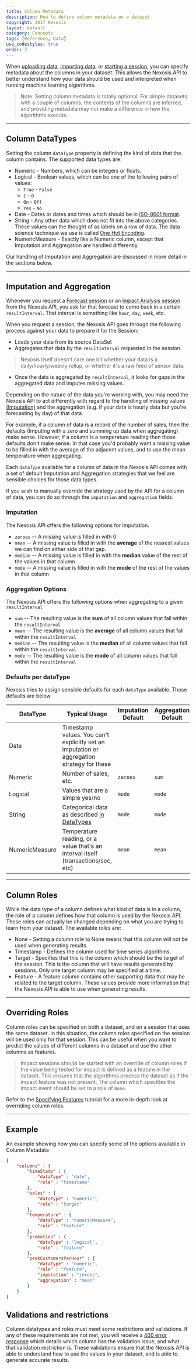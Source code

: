 ```yaml
---
title: Column Metadata
description: How to define column metadata on a dataset
copyright: 2017 Nexosis 
layout: default
category: Concepts
tags: [Reference, Data]
use_codestyles: true
order: 7
---
```


When [uploading data](sendingdata), [importing data](importingdata), or [starting a session](session), you can specify metadata about the columns in your dataset.  This allows the Nexosis API to better understand how your data should be used and interpreted when running machine learning algorithms.

> Note: Setting column metadata is totally optional.  For simple datasets with a couple of columns, the contents of the columns are inferred, and providing metadata may not make a difference in how the algorithms execute.

----

## <a name="dataTypes">Column DataTypes</a>

Setting the column `dataType` property is defining the kind of data that the column contains.  The supported data types are:

- Numeric - Numbers, which can be integers or floats.
- Logical - Boolean values, which can be one of the following pairs of values:
    - `True` - `False`
    - `1` - `0`
    - `On` - `Off`
    - `Yes` - `No`
- Date - Dates or dates and times which should be in [ISO-8601 format](workingwithdates).
- String - Any other data which does not fit into the above categories.  These values can the thought of as labels on a row of data. The data science technique we use is called [One Hot Encoding](https://www.quora.com/What-is-one-hot-encoding-and-when-is-it-used-in-data-science).
- NumericMeasure - Exactly like a Numeric column, except that Imputation and Aggregation are handled differently.

Our handling of Imputation and Aggregation are discussed in more detail in the sections below.

----

## Imputation and Aggregation

Whenever you request a [Forecast session](forecast) or an [Impact Analysis session](impactanalysis) from the Nexosis API, you ask for that forecast to come back in a certain `resultInterval`.  That interval is something like `hour`, `day`, `week`, etc.

When you request a session, the Nexosis API goes through the following process against your data to prepare it for the Session:

- Loads your data from its source DataSet
- Aggregates that data by the `resultInterval` requested in the session.

> Nexosis itself doesn't care one bit whether your data is a daily/hourly/weekly rollup, or whether it's a raw feed of sensor data.

- Once the data is aggregated by `resultInterval`, it looks for gaps in the aggregated data and Imputes missing values.

Depending on the nature of the data you're working with, you may need the Nexosis API to act differently with regard to the handling of missing values [(Imputation)](https://en.wikipedia.org/wiki/Imputation_%28statistics%29) and the aggregation (e.g. if your data is hourly data but you're forecasting by day) of that data.

For example, if a column of data is a record of the number of sales, then the defaults (Imputing with a zero and summing up data when aggregating) make sense.  However, if a column is a temperature reading then those defaults don't make sense.  In that case you'd probably want a missing value to be filled in with the average of the adjacent values, and to use the mean temperature when aggregating.

Each `dataType` available for a column of data in the Nexosis API comes with a set of default Imputation and Aggregation strategies that we feel are sensible choices for those data types.

If you wish to manually override the strategy used by the API for a column of data, you can do so through the `imputation` and `aggregation` fields.

### Imputation

The Nexosis API offers the following options for Imputation.

- `zeroes` -- A missing value is filled in with 0
- `mean` -- A missing value is filled in with the **average** of the nearest values we can find on either side of that gap.
- `median` -- A missing value is filled in with the **median** value of the rest of the values in that column
- `mode` -- A missing value is filled in with the **mode** of the rest of the values in that column

### Aggregation Options

The Nexosis API offers the following options when aggregating to a given `resultInterval`

- `sum` -- The resulting value is the **sum** of all column values that fall within the `resultInterval`
- `mean` -- The resulting value is the **average** of all column values that fall within the `resultInterval`
- `median` -- The resulting value is the **median** of all column values that fall within the `resultInterval`
- `mode` -- The resulting value is the **mode** of all column values that fall within the `resultInterval`

### Defaults per dataType

Nexosis tries to assign sensible defaults for each `dataType` available.  Those defaults are below.

| DataType | Typical Usage | Imputation Default | Aggregation Default |
| -------- | ------------- | ------------------ | ------------------- |
| Date | Timestamp values.  You can't explicitly set an imputation or aggregation strategy for these | | |
| Numeric | Number of sales, etc. | `zeroes` | `sum` |
| Logical | Values that are a simple yes/no | `mode` | `mode` |
| String | Categorical data as described [in DataTypes](#dataTypes) | `mode` | `mode` |
| NumericMeasure | Temperature reading, or a value that's an interval itself (transactions/sec, etc) | `mean` | `mean` |

----

## Column Roles

While the data type of a column defines what kind of data is in a column, the role of a column defines how that column is used by the Nexosis API.  These roles can actually be changed depending on what you are trying to learn from your dataset.  The available roles are:

- None - Setting a column role to None means that this column will not be used when generating results.
- Timestamp - Defines the column used for time series algorithms.
- Target - Specifies that this is the column which should be the target of the session.  This is the column that will have results generated by sessions.  Only one target column may be specified at a time.
- Feature - A feature column contains other supporting data that may be related to the target column.  These values provide more information that the Nexosis API is able to use when generating results.

----

## Overriding Roles

Column roles can be specified on both a dataset, and on a session that uses the same dataset.  In this situation, the column roles specified on the session will be used only for that session.  This can be useful when you want to predict the values of different columns in a dataset and use the other columns as features.

> Impact sessions should be started with an override of column roles if the value being tested for impact is defined as a feature in the dataset.  This ensures that the algorithms process the dataset as if the impact feature was not present.  The column which specifies the impact event should be set to a role of `None`.

Refer to the [Specifying Features](specifyingfeatures) tutorial for a more in-depth look at overriding column roles.

----

## Example

An example showing how you can specify some of the options available in Column Metadata

``` json
{
    "columns" : {
        "timeStamp" : {
            "dataType" : "date",
            "role" : "timestamp"
        },
        "sales" : {
            "dataType" : "numeric",
            "role" : "target"
        },
        "temperature" : {
            "dataType" : "numericMeasure",
            "role" : "feature"
        },
        "promotion" : {
            "dataType" : "logical",
            "role" : "feature"
        },
        "peakCustomersPerHour" : {
            "dataType" : "numeric",
            "role" : "feature",
            "imputation" : "zeroes",
            "aggregation" : "mean"
        }
    }
}
```

## Validations and restrictions

Column datatypes and roles must meet some restrictions and validations.  If any of these requirements are not met, you will receive a [400 error response](errorcodes) which details which column has the validation issue, and what that validation restriction is.  These validations ensure that the Nexosis API is able to understand how to use the values in your dataset, and is able to generate accurate results.
